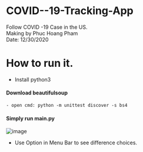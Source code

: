 # COVID--19-Tracking-App
Follow COVID -19 Case in the US. <br/>
Making by Phuc Hoang Pham <br/>
Date: 12/30/2020 <br/>

# How to run it.
 - Install python3
 #### Download beautifulsoup 
    - open cmd: python -m unittest discover -s bs4
 #### Simply run main.py   
   ![image](https://user-images.githubusercontent.com/70302272/103371763-494cf300-4a9e-11eb-839e-28508d95c041.png)  
   
   - Use Option in Menu Bar to see difference choices.
